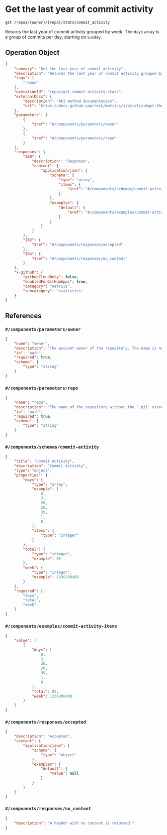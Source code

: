 # Get the last year of commit activity

`get /repos/{owner}/{repo}/stats/commit_activity`

Returns the last year of commit activity grouped by week. The `days` array is a group of commits per day, starting on `Sunday`.

## Operation Object

```json
{
    "summary": "Get the last year of commit activity",
    "description": "Returns the last year of commit activity grouped by week. The `days` array is a group of commits per day, starting on `Sunday`.",
    "tags": [
        "repos"
    ],
    "operationId": "repos/get-commit-activity-stats",
    "externalDocs": {
        "description": "API method documentation",
        "url": "https://docs.github.com/rest/metrics/statistics#get-the-last-year-of-commit-activity"
    },
    "parameters": [
        {
            "$ref": "#/components/parameters/owner"
        },
        {
            "$ref": "#/components/parameters/repo"
        }
    ],
    "responses": {
        "200": {
            "description": "Response",
            "content": {
                "application/json": {
                    "schema": {
                        "type": "array",
                        "items": {
                            "$ref": "#/components/schemas/commit-activity"
                        }
                    },
                    "examples": {
                        "default": {
                            "$ref": "#/components/examples/commit-activity-items"
                        }
                    }
                }
            }
        },
        "202": {
            "$ref": "#/components/responses/accepted"
        },
        "204": {
            "$ref": "#/components/responses/no_content"
        }
    },
    "x-github": {
        "githubCloudOnly": false,
        "enabledForGitHubApps": true,
        "category": "metrics",
        "subcategory": "statistics"
    }
}
```

## References

### `#/components/parameters/owner`

```json
{
    "name": "owner",
    "description": "The account owner of the repository. The name is not case sensitive.",
    "in": "path",
    "required": true,
    "schema": {
        "type": "string"
    }
}
```

### `#/components/parameters/repo`

```json
{
    "name": "repo",
    "description": "The name of the repository without the `.git` extension. The name is not case sensitive.",
    "in": "path",
    "required": true,
    "schema": {
        "type": "string"
    }
}
```

### `#/components/schemas/commit-activity`

```json
{
    "title": "Commit Activity",
    "description": "Commit Activity",
    "type": "object",
    "properties": {
        "days": {
            "type": "array",
            "example": [
                0,
                3,
                26,
                20,
                39,
                1,
                0
            ],
            "items": {
                "type": "integer"
            }
        },
        "total": {
            "type": "integer",
            "example": 89
        },
        "week": {
            "type": "integer",
            "example": 1336280400
        }
    },
    "required": [
        "days",
        "total",
        "week"
    ]
}
```

### `#/components/examples/commit-activity-items`

```json
{
    "value": [
        {
            "days": [
                0,
                3,
                26,
                20,
                39,
                1,
                0
            ],
            "total": 89,
            "week": 1336280400
        }
    ]
}
```

### `#/components/responses/accepted`

```json
{
    "description": "Accepted",
    "content": {
        "application/json": {
            "schema": {
                "type": "object"
            },
            "examples": {
                "default": {
                    "value": null
                }
            }
        }
    }
}
```

### `#/components/responses/no_content`

```json
{
    "description": "A header with no content is returned."
}
```